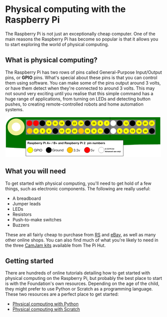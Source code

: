 # Physical computing with the Raspberry Pi

The Raspberry Pi is not just an exceptionally cheap computer. One of the main reasons the Raspberry Pi has become so popular is that it allows you to start exploring the world of physical computing.

## What is physical computing?

The Raspberry Pi has two rows of pins called General-Purpose Input/Output pins, or **GPIO** pins. What's special about these pins is that you can control them using software. You can make some of the pins output around 3 volts, or have them detect when they're connected to around 3 volts. This may not sound very exciting until you realise that this simple command has a huge range of applications, from turning on LEDs and detecting button pushes, to creating remote-controlled robots and home automation systems.

![](images/pinout.png)

## What you will need

To get started with physical computing, you'll need to get hold of a few things, such as electronic components. The following are really useful:

- A breadboard
- Jumper leads
- LEDs
- Resistors
- Push-to-make switches
- Buzzers

These are all fairly cheap to purchase from [RS](http://uk.rs-online.com/web/) and [eBay](http://www.ebay.co.uk/bhp/electronic-components), as well as many other online shops. You can also find much of what you're likely to need in the three [CamJam kits](http://camjam.me/?page_id=618) available from The Pi Hut.

## Getting started

There are hundreds of online tutorials detailing how to get started with physical computing on the Raspberry Pi, but probably the best place to start is with the Foundation's own resources. Depending on the age of the child, they might prefer to use Python or Scratch as a programming language. These two resources are a perfect place to get started: 

- [Physical computing with Python](https://www.raspberrypi.org/learning/physical-computing-with-python/)
- [Physical computing with Scratch](https://www.raspberrypi.org/learning/physical-computing-with-scratch/)



